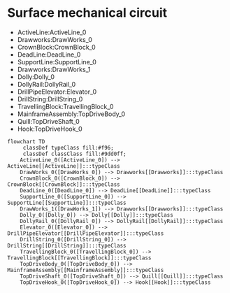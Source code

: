 # Surface mechanical circuit
- ActiveLine:ActiveLine_0
- Drawworks:DrawWorks_0
- CrownBlock:CrownBlock_0
- DeadLine:DeadLine_0
- SupportLine:SupportLine_0
- Drawworks:DrawWorks_1
- Dolly:Dolly_0
- DollyRail:DollyRail_0
- DrillPipeElevator:Elevator_0
- DrillString:DrillString_0
- TravellingBlock:TravellingBlock_0
- MainframeAssembly:TopDriveBody_0
- Quill:TopDriveShaft_0
- Hook:TopDriveHook_0
```mermaid
flowchart TD
	 classDef typeClass fill:#f96;
	 classDef classClass fill:#9dd0ff;
	ActiveLine_0([ActiveLine_0]) --> ActiveLine[[ActiveLine]]:::typeClass
	DrawWorks_0([DrawWorks_0]) --> Drawworks[[Drawworks]]:::typeClass
	CrownBlock_0([CrownBlock_0]) --> CrownBlock[[CrownBlock]]:::typeClass
	DeadLine_0([DeadLine_0]) --> DeadLine[[DeadLine]]:::typeClass
	SupportLine_0([SupportLine_0]) --> SupportLine[[SupportLine]]:::typeClass
	DrawWorks_1([DrawWorks_1]) --> Drawworks[[Drawworks]]:::typeClass
	Dolly_0([Dolly_0]) --> Dolly[[Dolly]]:::typeClass
	DollyRail_0([DollyRail_0]) --> DollyRail[[DollyRail]]:::typeClass
	Elevator_0([Elevator_0]) --> DrillPipeElevator[[DrillPipeElevator]]:::typeClass
	DrillString_0([DrillString_0]) --> DrillString[[DrillString]]:::typeClass
	TravellingBlock_0([TravellingBlock_0]) --> TravellingBlock[[TravellingBlock]]:::typeClass
	TopDriveBody_0([TopDriveBody_0]) --> MainframeAssembly[[MainframeAssembly]]:::typeClass
	TopDriveShaft_0([TopDriveShaft_0]) --> Quill[[Quill]]:::typeClass
	TopDriveHook_0([TopDriveHook_0]) --> Hook[[Hook]]:::typeClass
```

